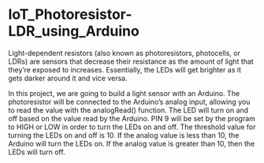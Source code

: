 # IoT_Photoresistor-LDR_using_Arduino

Light-dependent resistors (also known as photoresistors, photocells, or LDRs) are sensors that decrease their resistance as the amount of light that they’re exposed to increases. Essentially, the LEDs will get brighter as it gets darker around it and vice versa.

In this project, we are going to build a light sensor with an Arduino. The photoresistor will be connected to the Arduino’s analog input, allowing you to read the value with the analogRead() function. The LED will turn on and off based on the value read by the Arduino. PIN 9 will be set by the program to HIGH or LOW in order to turn the LEDs on and off. The threshold value for turning the LEDs on and off is 10. If the analog value is less than 10, the Arduino will turn the LEDs on. If the analog value is greater than 10, then the LEDs will turn off.
